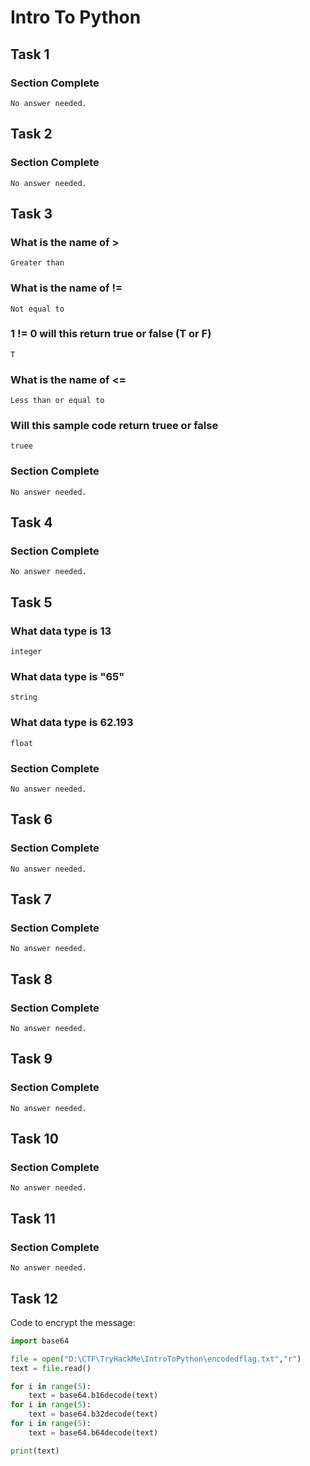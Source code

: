 # Intro To Python

## Task 1
### Section Complete
``No answer needed.``

## Task 2
### Section Complete
``No answer needed.``

## Task 3
### What is the name of >
``Greater than``
### What is the name of !=
``Not equal to``
### 1 != 0 will this return true or false (T or F)
``T``
### What is the name of <=
``Less than or equal to``
### Will this sample code return truee or false
``truee``
### Section Complete
``No answer needed.``

## Task 4
### Section Complete
``No answer needed.``

## Task 5
### What data type is 13
``integer``
### What data type is "65"
``string``
### What data type is 62.193
``float``
### Section Complete
``No answer needed.``

## Task 6
### Section Complete
``No answer needed.``

## Task 7
### Section Complete
``No answer needed.``

## Task 8
### Section Complete
``No answer needed.``

## Task 9
### Section Complete
``No answer needed.``

## Task 10
### Section Complete
``No answer needed.``

## Task 11
### Section Complete
``No answer needed.``

## Task 12
Code to encrypt the message:

```python
import base64

file = open("D:\CTF\TryHackMe\IntroToPython\encodedflag.txt","r")
text = file.read()

for i in range(5):
    text = base64.b16decode(text)
for i in range(5):
    text = base64.b32decode(text)
for i in range(5):
    text = base64.b64decode(text)

print(text)
```